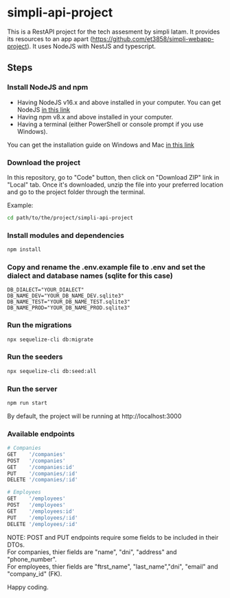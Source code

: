 # simpli-api-project

This is a RestAPI project for the tech assesment by simpli latam. It provides its resources to an app apart (https://github.com/et3858/simpli-webapp-project).
It uses NodeJS with NestJS and typescript.


## Steps

### Install NodeJS and npm

- Having NodeJS v16.x and above installed in your computer. You can get NodeJS [in this link](https://nodejs.org/en/download)
- Having npm v8.x and above installed in your computer.
- Having a terminal (either PowerShell or console prompt if you use Windows).

You can get the installation guide on Windows and Mac [in this link](https://radixweb.com/blog/installing-npm-and-nodejs-on-windows-and-mac)


### Download the project

In this repository, go to "Code" button, then click on "Download ZIP" link in "Local" tab. Once it's downloaded, unzip the file into your preferred location and go to the project folder through the terminal.

Example:
```sh
cd path/to/the/project/simpli-api-project
```

### Install modules and dependencies

```sh
npm install
```

### Copy and rename the .env.example file to .env and set the dialect and database names (sqlite for this case)

```
DB_DIALECT="YOUR_DIALECT"
DB_NAME_DEV="YOUR_DB_NAME_DEV.sqlite3"
DB_NAME_TEST="YOUR_DB_NAME_TEST.sqlite3"
DB_NAME_PROD="YOUR_DB_NAME_PROD.sqlite3"
```

### Run the migrations

```sh
npx sequelize-cli db:migrate
```

### Run the seeders

```sh
npx sequelize-cli db:seed:all
```


### Run the server

```sh
npm run start
```

By default, the project will be running at http://localhost:3000



### Available endpoints

```sh
# Companies
GET    '/companies'
POST   '/companies'
GET    '/companies:id'
PUT    '/companies/:id'
DELETE '/companies/:id'

# Employees
GET    '/employees'
POST   '/employees'
GET    '/employees:id'
PUT    '/employees/:id'
DELETE '/employees/:id'
```

NOTE: POST and PUT endpoints require some fields to be included in their DTOs.<br>
For companies, thier fields are "name", "dni", "address" and "phone_number".<br>
For employees, thier fields are "ftrst_name", "last_name","dni", "email" and "company_id" (FK).




Happy coding.

